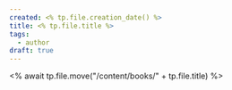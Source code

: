 ```yaml
---
created: <% tp.file.creation_date() %>
title: <% tp.file.title %>
tags:
  - author
draft: true
---
```


<% await tp.file.move("/content/books/" + tp.file.title) %>